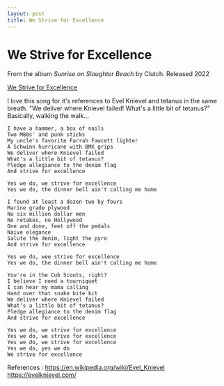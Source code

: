 ```yaml
---
layout: post
title: We Strive for Excellence
---
```

# We Strive for Excellence
From the album *Sunrise on Slaughter Beach* by Clutch. Released 2022

[We Strive for Excellence](https://music.youtube.com/watch?v=vqAuSHR_RFU&feature=share)

I love this song for it's references to Evel Knievel and tetanus in the same breath.  "We deliver where Knievel failed! What's a little bit of tetanus?" Basically, walking the walk...

```
I have a hammer, a box of nails
Two M80s' and punk sticks
My uncle's favorite Farrah Fawcett lighter
A Schwinn hurricane with BMX grips
We deliver where Knievel failed
What's a little bit of tetanus?
Pledge allegiance to the denim flag
And strive for excellence

Yes we do, we strive for excellence
Yes we do, the dinner bell ain't calling me home

I found at least a dozen two by fours
Marine grade plywood
No six million dollar men
No retakes, no Hollywood
One and done, feet off the pedals
Naive elegance
Salute the denim, light the pyro
And strive for excellence

Yes we do, wee strive for excellence
Yes we do, the dinner bell ain't calling me home

You're in the Cub Scouts, right?
I believe I need a tourniquet
I can hear my mama calling
Hand over that snake bite kit
We deliver where Knievel failed
What's a little bit of tetanus?
Pledge allegiance to the denim flag
And strive for excellence

Yes we do, we strive for excellence
Yes we do, we strive for excellence
Yes we do, we strive for excellence
Yes we do, yes we do
We strive for excellence
```

References :
https://en.wikipedia.org/wiki/Evel_Knievel
https://evelknievel.com/